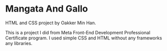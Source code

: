 # Mangata And Gallo
HTML and CSS project by Oakker Min Han.

This is a project I did from Meta Front-End Development Professional Certificate program. I used simple CSS and HTML without any frameworks any libraries. 
